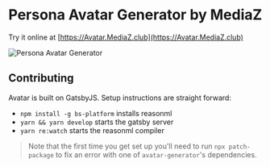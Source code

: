 # Persona Avatar Generator by MediaZ
Try it online at [https://Avatar.MediaZ.club](https://Avatar.MediaZ.club)

![Persona Avatar Generator](screenshot.png)

## Contributing

Avatar is built on GatsbyJS. Setup instructions are straight forward:

- `npm install -g bs-platform` installs reasonml
- `yarn && yarn develop` starts the gatsby server
- `yarn re:watch` starts the reasonml compiler

> Note that the first time you get set up you'll need to run `npx patch-package`
> to fix an error with one of `avatar-generator`'s dependencies.
